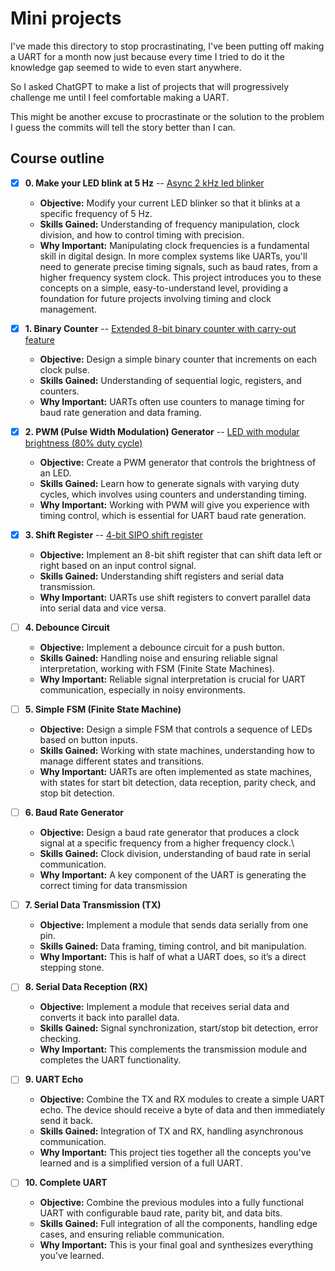 # Mini projects

I've made this directory to stop procrastinating, I've been putting off making a UART for a month now just because every time I tried to do it the knowledge gap seemed to wide to even start anywhere.

So I asked ChatGPT to make a list of projects that will progressively challenge me until I feel comfortable making a UART.

This might be another excuse to procrastinate or the solution to the problem I guess the commits will tell the story better than I can.

## Course outline

- [x] **0. Make your LED blink at 5 Hz** -- [Async 2 kHz led blinker](https://github.com/pindjouf/fromthetransistor/tree/master/Section%202%3A%20Bringup/mini_projects/0_led_freq)

    - **Objective:** Modify your current LED blinker so that it blinks at a specific frequency of 5 Hz.
    - **Skills Gained:** Understanding of frequency manipulation, clock division, and how to control timing with precision.
    - **Why Important:** Manipulating clock frequencies is a fundamental skill in digital design. In more complex systems like UARTs, you'll need to generate precise timing signals, such as baud rates, from a higher frequency system clock. This project introduces you to these concepts on a simple, easy-to-understand level, providing a foundation for future projects involving timing and clock management.

- [x] **1. Binary Counter** -- [Extended 8-bit binary counter with carry-out feature](https://github.com/pindjouf/fromthetransistor/tree/master/Section%202%3A%20Bringup/mini_projects/1_counter)

    - **Objective:** Design a simple binary counter that increments on each clock pulse.
    - **Skills Gained:** Understanding of sequential logic, registers, and counters.
    - **Why Important:** UARTs often use counters to manage timing for baud rate generation and data framing.

- [x] **2. PWM (Pulse Width Modulation) Generator** -- [LED with modular brightness (80% duty cycle)](https://github.com/pindjouf/fromthetransistor/tree/master/Section%202%3A%20Bringup/mini_projects/2_pwm)

    - **Objective:** Create a PWM generator that controls the brightness of an LED.
    - **Skills Gained:** Learn how to generate signals with varying duty cycles, which involves using counters and understanding timing.
    - **Why Important:** Working with PWM will give you experience with timing control, which is essential for UART baud rate generation.

- [x] **3. Shift Register** -- [4-bit SIPO shift register](url)

    - **Objective:** Implement an 8-bit shift register that can shift data left or right based on an input control signal.
    - **Skills Gained:** Understanding shift registers and serial data transmission.
    - **Why Important:** UARTs use shift registers to convert parallel data into serial data and vice versa.

- [ ] **4. Debounce Circuit**

    - **Objective:** Implement a debounce circuit for a push button.
    - **Skills Gained:** Handling noise and ensuring reliable signal interpretation, working with FSM (Finite State Machines).
    - **Why Important:** Reliable signal interpretation is crucial for UART communication, especially in noisy environments.

- [ ] **5. Simple FSM (Finite State Machine)**

    - **Objective:** Design a simple FSM that controls a sequence of LEDs based on button inputs.
    - **Skills Gained:** Working with state machines, understanding how to manage different states and transitions.
    - **Why Important:** UARTs are often implemented as state machines, with states for start bit detection, data reception, parity check, and stop bit detection.

- [ ] **6. Baud Rate Generator**

    - **Objective:** Design a baud rate generator that produces a clock signal at a specific frequency from a higher frequency clock.\
    - **Skills Gained:** Clock division, understanding of baud rate in serial communication.
    - **Why Important:** A key component of the UART is generating the correct timing for data transmission

- [ ] **7. Serial Data Transmission (TX)**

    - **Objective:** Implement a module that sends data serially from one pin.
    - **Skills Gained:** Data framing, timing control, and bit manipulation.
    - **Why Important:** This is half of what a UART does, so it’s a direct stepping stone.

- [ ] **8. Serial Data Reception (RX)**

    - **Objective:** Implement a module that receives serial data and converts it back into parallel data.
    - **Skills Gained:** Signal synchronization, start/stop bit detection, error checking.
    - **Why Important:** This complements the transmission module and completes the UART functionality.

- [ ] **9. UART Echo**

    - **Objective:** Combine the TX and RX modules to create a simple UART echo. The device should receive a byte of data and then immediately send it back.
    - **Skills Gained:** Integration of TX and RX, handling asynchronous communication.
    - **Why Important:** This project ties together all the concepts you've learned and is a simplified version of a full UART.

- [ ] **10. Complete UART**

    - **Objective:** Combine the previous modules into a fully functional UART with configurable baud rate, parity bit, and data bits.
    - **Skills Gained:** Full integration of all the components, handling edge cases, and ensuring reliable communication.
    - **Why Important:** This is your final goal and synthesizes everything you’ve learned.
